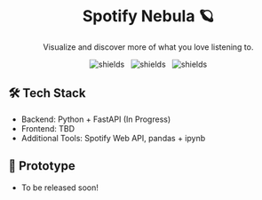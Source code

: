 
<h1 align="center" id="title">Spotify Nebula 🪐</h1>

<p align="center" id="description">Visualize and discover more of what you love listening to.</p>

<p align="center">
  <img src="https://img.shields.io/badge/status-WIP-yellow" alt="shields">&nbsp;&nbsp;
  <img src="https://img.shields.io/github/last-commit/evansun06/spotify-nebula" alt="shields">&nbsp;&nbsp;
  <img src="https://img.shields.io/github/issues/evansun06/spotify-nebula" alt="shields">
</p>


<h2>🛠️ Tech Stack</h2>

- Backend: Python + FastAPI (In Progress)
- Frontend: TBD
- Additional Tools: Spotify Web API, pandas + ipynb

<h2>🚀 Prototype</h2>

- To be released soon!





